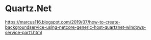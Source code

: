 # Quartz.Net

https://marcus116.blogspot.com/2019/07/how-to-create-backgroundservice-using-netcore-generic-host-quartznet-windows-service-part1.html


